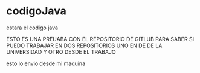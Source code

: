 # codigoJava
estara el codigo java



ESTO ES UNA PREUABA CON EL REPOSITORIO DE GITLUB PARA SABER SI PUEDO TRABAJAR EN DOS REPOSITORIOS UNO EN DE DE LA UNIVERSIDAD Y OTRO DESDE EL TRABAJO


esto lo envio desde mi maquina 
